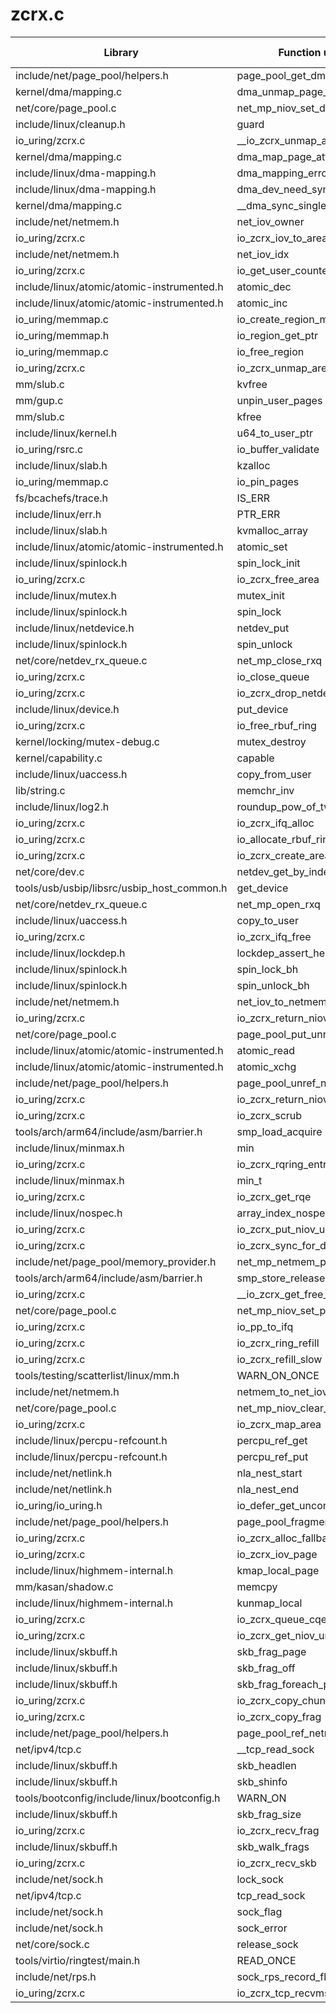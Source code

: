 # zcrx.c

| Library | Function utilized | Time Used |
| - | - | - |
| include/net/page_pool/helpers.h | page_pool_get_dma_addr_netmem | 2 |
| kernel/dma/mapping.c | dma_unmap_page_attrs | 2 |
| net/core/page_pool.c | net_mp_niov_set_dma_addr | 2 |
| include/linux/cleanup.h | guard | 2 |
| io_uring/zcrx.c | __io_zcrx_unmap_area | 2 |
| kernel/dma/mapping.c | dma_map_page_attrs | 1 |
| include/linux/dma-mapping.h | dma_mapping_error | 1 |
| include/linux/dma-mapping.h | dma_dev_need_sync | 1 |
| kernel/dma/mapping.c | __dma_sync_single_for_device | 1 |
| include/net/netmem.h | net_iov_owner | 1 |
| io_uring/zcrx.c | io_zcrx_iov_to_area | 4 |
| include/net/netmem.h | net_iov_idx | 4 |
| io_uring/zcrx.c | io_get_user_counter | 1 |
| include/linux/atomic/atomic-instrumented.h | atomic_dec | 1 |
| include/linux/atomic/atomic-instrumented.h | atomic_inc | 1 |
| io_uring/memmap.c | io_create_region_mmap_safe | 1 |
| io_uring/memmap.h | io_region_get_ptr | 1 |
| io_uring/memmap.c | io_free_region | 1 |
| io_uring/zcrx.c | io_zcrx_unmap_area | 2 |
| mm/slub.c | kvfree | 4 |
| mm/gup.c | unpin_user_pages | 1 |
| mm/slub.c | kfree | 2 |
| include/linux/kernel.h | u64_to_user_ptr | 3 |
| io_uring/rsrc.c | io_buffer_validate | 1 |
| include/linux/slab.h | kzalloc | 2 |
| io_uring/memmap.c | io_pin_pages | 1 |
| fs/bcachefs/trace.h | IS_ERR | 1 |
| include/linux/err.h | PTR_ERR | 1 |
| include/linux/slab.h | kvmalloc_array | 3 |
| include/linux/atomic/atomic-instrumented.h | atomic_set | 1 |
| include/linux/spinlock.h | spin_lock_init | 3 |
| io_uring/zcrx.c | io_zcrx_free_area | 2 |
| include/linux/mutex.h | mutex_init | 1 |
| include/linux/spinlock.h | spin_lock | 2 |
| include/linux/netdevice.h | netdev_put | 2 |
| include/linux/spinlock.h | spin_unlock | 2 |
| net/core/netdev_rx_queue.c | net_mp_close_rxq | 1 |
| io_uring/zcrx.c | io_close_queue | 2 |
| io_uring/zcrx.c | io_zcrx_drop_netdev | 2 |
| include/linux/device.h | put_device | 1 |
| io_uring/zcrx.c | io_free_rbuf_ring | 1 |
| kernel/locking/mutex-debug.c | mutex_destroy | 1 |
| kernel/capability.c | capable | 1 |
| include/linux/uaccess.h | copy_from_user | 3 |
| lib/string.c | memchr_inv | 1 |
| include/linux/log2.h | roundup_pow_of_two | 1 |
| io_uring/zcrx.c | io_zcrx_ifq_alloc | 1 |
| io_uring/zcrx.c | io_allocate_rbuf_ring | 1 |
| io_uring/zcrx.c | io_zcrx_create_area | 1 |
| net/core/dev.c | netdev_get_by_index | 1 |
| tools/usb/usbip/libsrc/usbip_host_common.h | get_device | 1 |
| net/core/netdev_rx_queue.c | net_mp_open_rxq | 1 |
| include/linux/uaccess.h | copy_to_user | 3 |
| io_uring/zcrx.c | io_zcrx_ifq_free | 2 |
| include/linux/lockdep.h | lockdep_assert_held | 3 |
| include/linux/spinlock.h | spin_lock_bh | 4 |
| include/linux/spinlock.h | spin_unlock_bh | 5 |
| include/net/netmem.h | net_iov_to_netmem | 3 |
| io_uring/zcrx.c | io_zcrx_return_niov_freelist | 2 |
| net/core/page_pool.c | page_pool_put_unrefed_netmem | 1 |
| include/linux/atomic/atomic-instrumented.h | atomic_read | 1 |
| include/linux/atomic/atomic-instrumented.h | atomic_xchg | 1 |
| include/net/page_pool/helpers.h | page_pool_unref_netmem | 2 |
| io_uring/zcrx.c | io_zcrx_return_niov | 3 |
| io_uring/zcrx.c | io_zcrx_scrub | 1 |
| tools/arch/arm64/include/asm/barrier.h | smp_load_acquire | 1 |
| include/linux/minmax.h | min | 1 |
| io_uring/zcrx.c | io_zcrx_rqring_entries | 1 |
| include/linux/minmax.h | min_t | 4 |
| io_uring/zcrx.c | io_zcrx_get_rqe | 1 |
| include/linux/nospec.h | array_index_nospec | 1 |
| io_uring/zcrx.c | io_zcrx_put_niov_uref | 1 |
| io_uring/zcrx.c | io_zcrx_sync_for_device | 2 |
| include/net/page_pool/memory_provider.h | net_mp_netmem_place_in_cache | 2 |
| tools/arch/arm64/include/asm/barrier.h | smp_store_release | 1 |
| io_uring/zcrx.c | __io_zcrx_get_free_niov | 2 |
| net/core/page_pool.c | net_mp_niov_set_page_pool | 1 |
| io_uring/zcrx.c | io_pp_to_ifq | 4 |
| io_uring/zcrx.c | io_zcrx_ring_refill | 1 |
| io_uring/zcrx.c | io_zcrx_refill_slow | 1 |
| tools/testing/scatterlist/linux/mm.h | WARN_ON_ONCE | 5 |
| include/net/netmem.h | netmem_to_net_iov | 2 |
| net/core/page_pool.c | net_mp_niov_clear_page_pool | 1 |
| io_uring/zcrx.c | io_zcrx_map_area | 1 |
| include/linux/percpu-refcount.h | percpu_ref_get | 1 |
| include/linux/percpu-refcount.h | percpu_ref_put | 1 |
| include/net/netlink.h | nla_nest_start | 1 |
| include/net/netlink.h | nla_nest_end | 1 |
| io_uring/io_uring.h | io_defer_get_uncommited_cqe | 1 |
| include/net/page_pool/helpers.h | page_pool_fragment_netmem | 1 |
| io_uring/zcrx.c | io_zcrx_alloc_fallback | 1 |
| io_uring/zcrx.c | io_zcrx_iov_page | 1 |
| include/linux/highmem-internal.h | kmap_local_page | 2 |
| mm/kasan/shadow.c | memcpy | 1 |
| include/linux/highmem-internal.h | kunmap_local | 2 |
| io_uring/zcrx.c | io_zcrx_queue_cqe | 2 |
| io_uring/zcrx.c | io_zcrx_get_niov_uref | 2 |
| include/linux/skbuff.h | skb_frag_page | 1 |
| include/linux/skbuff.h | skb_frag_off | 2 |
| include/linux/skbuff.h | skb_frag_foreach_page | 1 |
| io_uring/zcrx.c | io_zcrx_copy_chunk | 2 |
| io_uring/zcrx.c | io_zcrx_copy_frag | 1 |
| include/net/page_pool/helpers.h | page_pool_ref_netmem | 1 |
| net/ipv4/tcp.c | __tcp_read_sock | 2 |
| include/linux/skbuff.h | skb_headlen | 4 |
| include/linux/skbuff.h | skb_shinfo | 2 |
| tools/bootconfig/include/linux/bootconfig.h | WARN_ON | 2 |
| include/linux/skbuff.h | skb_frag_size | 1 |
| io_uring/zcrx.c | io_zcrx_recv_frag | 1 |
| include/linux/skbuff.h | skb_walk_frags | 1 |
| io_uring/zcrx.c | io_zcrx_recv_skb | 1 |
| include/net/sock.h | lock_sock | 1 |
| net/ipv4/tcp.c | tcp_read_sock | 1 |
| include/net/sock.h | sock_flag | 2 |
| include/net/sock.h | sock_error | 1 |
| net/core/sock.c | release_sock | 1 |
| tools/virtio/ringtest/main.h | READ_ONCE | 1 |
| include/net/rps.h | sock_rps_record_flow | 1 |
| io_uring/zcrx.c | io_zcrx_tcp_recvmsg | 1 |
